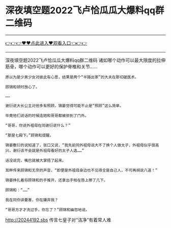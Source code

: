 # 深夜填空题2022飞卢恰瓜瓜大爆料qq群二维码

<hr/><a href="https://github.com/qiuhjg/faxd/issues/1">👉👉👉♥♥点此进入♥观看入口👈👉👉</a><hr/>

深夜填空题2022飞卢恰瓜瓜大爆料qq群二维码
诸如哪个动作可以最大限度的拉伸筋骨，哪个动作可以更好的保护脊椎和关节……

    原以为是少男少女对彼此有心思，结果是两个“半路出家”的大夫在那切磋医术。

    顾锦和顿时放心了。

    ……

    谢衍说大长公主对他多有照顾，锦晏觉得可能不止是“照顾”这么简单。

    毕竟他们说话的时候连她和哥哥都被拒到了门外。

    “哥哥，你说外祖母在同谢衍说什么？”

    “那是七殿下。”顾锦和提醒。

    锦晏敷衍的说知道了，张口又说，“我先前同外祖母说大不了换个人做太子，外祖母似乎很高兴，谢衍该不会就是外祖母看好的太子人选……”

    话没说完，嘴巴就被大掌捂了起来。

    耳畔传来顾锦和无奈的声音，“即便是外祖母身边也不见得全是自己人，不可再胡说八道！”

    锦晏挣扎着将顾锦和的手推开，还拿出手帕在唇上擦了几下。

    顾锦和：“……”

    我在同你讲要害，你在嫌弃我？

    “哥哥方才才洗过手，你忘了？”顾锦和幽怨地说。
http://20244192.sbs
    传言七皇子对“洁净”有着常人难
